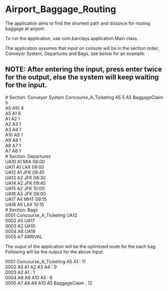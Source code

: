 # Airport_Baggage_Routing

The application aims to find the shortest path and distance for routing baggage at airport.

To run the application, use com.barclays.application.Main class.

The application assumes that input on console will be in the section order; Conveyor System, Departures and Bags, see below for an example:

## NOTE: After entering the input, press enter twice for the output, else the system will keep waiting for the input.

\# Section: Conveyor System
Concourse_A_Ticketing A5 5
A5 BaggageClaim 5  
A5 A10 4  
A5 A1 6  
A1 A2 1  
A2 A3 1  
A3 A4 1  
A10 A9 1  
A9 A8 1  
A8 A7 1  
A7 A6 1  
\# Section: Departures  
UA10 A1 MIA 08:00  
UA11 A1 LAX 09:00  
UA12 A1 JFK 09:45  
UA13 A2 JFK 08:30  
UA14 A2 JFK 09:45  
UA15 A2 JFK 10:00  
UA16 A3 JFK 09:00  
UA17 A4 MHT 09:15  
UA18 A5 LAX 10:15  
\# Section: Bags  
0001 Concourse_A_Ticketing UA12  
0002 A5 UA17  
0003 A2 UA10  
0004 A8 UA18  
0005 A7 ARRIVAL  


The ouput of the application will be the optimized route for the each bag.  
Following will be the output for the above Input:  

0001 Concourse_A_Ticketing A5 A1 : 11  
0002 A5 A1 A2 A3 A4 : 9  
0003 A2 A1 : 1  
0004 A8 A9 A10 A5 : 6  
0005 A7 A8 A9 A10 A5 BaggageClaim : 12  
